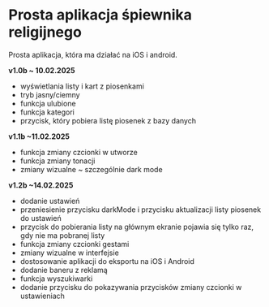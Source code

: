 # Prosta aplikacja śpiewnika religijnego
Prosta aplikacja, która ma działać na iOS i android.

**v1.0b ~ 10.02.2025**
- wyświetlania listy i kart z piosenkami
- tryb jasny/ciemny
- funkcja ulubione
- funkcja kategori 
- przycisk, który pobiera listę piosenek z bazy danych

**v1.1b ~11.02.2025**
- funkcja zmiany czcionki w utworze
- funkcja zmiany tonacji
- zmiany wizualne ~ szczególnie dark mode

**v1.2b ~14.02.2025**
- dodanie ustawień
- przeniesienie przycisku darkMode i przycisku aktualizacji listy piosenek do ustawień
- przycisk do pobierania listy na głównym ekranie pojawia się tylko raz, gdy nie ma pobranej listy
- funkcja zmiany czcionki gestami
- zmiany wizualne w interfejsie
- dostosowanie aplikacji do eksportu na iOS i Android
- dodanie baneru z reklamą
- funkcja wyszukiwarki
- dodanie przycisku do pokazywania przycisków zmiany czcionki w ustawieniach